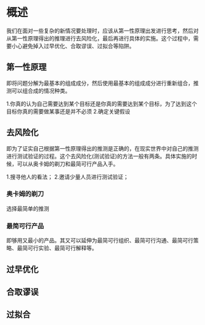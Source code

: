 # 概述
我们在面对一些复杂的新情况要处理时，应该从第一性原理出发进行思考，然后对从第一性原理得出的推理进行去风险化，最后再进行具体的实施。这个过程中，需要小心避免掉入过早优化、合取谬误、过拟合等陷阱。

## 第一性原理
即将问题分解为最基本的组成成分，然后使用最基本的组成成分进行重新组合，推测可以组合成的情况种类。

1.你真的认为自己需要达到某个目标还是你真的需要达到某个目标，为了达到这个目标你真的需要做某事还是并不必须
2.确定关键假设

## 去风险化
即为了证实自己根据第一性原理得出的推测是正确的，在现实世界中对自己的推测进行测试验证的过程。这个去风险化(测试验证)的方法一般有两条。具体实施的时候，可以从奥卡姆的剃刀和最简可行产品入手。

1.搜寻他人的看法；
2.邀请少量人员进行测试验证；

### 奥卡姆的剃刀
选择最简单的推测

### 最简可行产品
即够用又最小的产品。其又可以延伸为最简可行组织、最简可行沟通、最简可行策略、最简可行实验、最简可行解释等。

## 过早优化
## 合取谬误
## 过拟合
